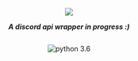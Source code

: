 <div align="center">
        <p> <img src="https://i.imgur.com/SbFk45Y.png"/> </p>
        <p><i><b>A discord api wrapper in progress :)</b></i></p>
	<p> 
		<a href="https://discord.gg/pmQSbAd"><img src="https://discordapp.com/api/guilds/345787308282478592/embed.png" alt="" /></a>
	</p>
		<img src="https://img.shields.io/badge/python-3.6-brightgreen.svg" alt="python 3.6" /></a>
	</p>
</div> 
